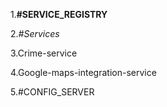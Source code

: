 1.**#SERVICE_REGISTRY**

2.*#Services*

3.Crime-service

4.Google-maps-integration-service

5.#CONFIG_SERVER

